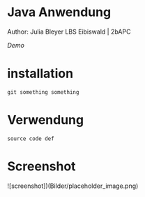 # Java Anwendung

Author: Julia Bleyer
LBS Eibiswald | 2bAPC

_Demo_

# installation

```
git something something
```

# Verwendung

```
source code def
```

# Screenshot

![screenshot])(Bilder/placeholder_image.png)
